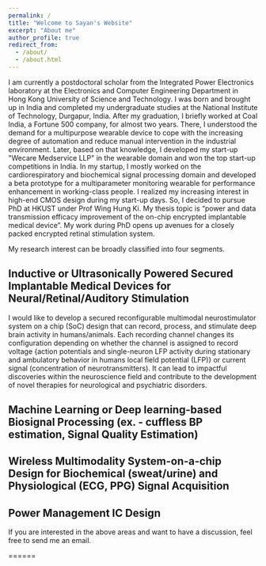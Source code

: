 ```yaml
---
permalink: /
title: "Welcome to Sayan's Website"
excerpt: "About me"
author_profile: true
redirect_from: 
  - /about/
  - /about.html
---
```

I am currently a postdoctoral scholar from the Integrated Power Electronics laboratory at the Electronics and Computer Engineering Department in Hong Kong University of Science and Technology. I was born and brought up in India and completed my undergraduate studies at the National Institute of Technology, Durgapur, India. After my graduation, I briefly worked at Coal India, a Fortune 500 company, for almost two years. There, I understood the demand for a multipurpose wearable device to cope with the increasing degree of automation and reduce manual intervention in the industrial environment. Later, based on that knowledge, I developed my start-up "Wecare Medservice LLP" in the wearable domain and won the top start-up competitions in India. In my startup, I mostly worked on the cardiorespiratory and biochemical signal processing domain and developed a beta prototype for a multiparameter monitoring wearable for performance enhancement in working-class people. I realized my increasing interest in high-end CMOS design during my start-up days. So, I decided to pursue PhD at HKUST under Prof Wing Hung Ki. My thesis topic is “power and data transmission efficacy improvement of the on-chip encrypted implantable medical device”.  My work during PhD opens up avenues for a closely packed encrypted retinal stimulation system. 

My research interest can be broadly classified into four segments.

## Inductive or Ultrasonically Powered Secured Implantable Medical Devices for Neural/Retinal/Auditory Stimulation 
I would like to develop a secured reconfigurable multimodal neurostimulator system on a chip (SoC) design that can record, process, and stimulate deep brain activity in humans/animals. Each recording channel changes its configuration depending on whether the channel is assigned to record voltage {action potentials and single-neuron LFP activity during stationary and ambulatory behavior in humans local field potential (LFP)} or current signal (concentration of neurotransmitters). It can lead to impactful discoveries within the neuroscience field and contribute to the development of novel therapies for neurological and psychiatric disorders. 

## Machine Learning or Deep learning-based Biosignal Processing (ex. - cuffless BP estimation, Signal Quality Estimation)

## Wireless Multimodality System-on-a-chip Design for Biochemical (sweat/urine) and Physiological (ECG, PPG) Signal Acquisition

## Power Management IC Design 

If you are interested in the above areas and want to have a discussion, feel free to send me an email. 



======
